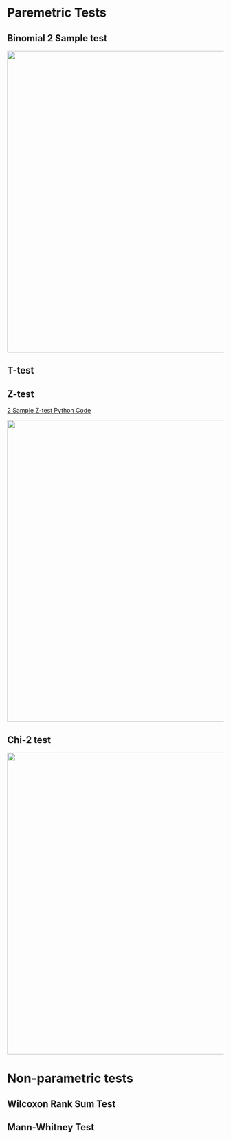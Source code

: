 # Paremetric Tests

## Binomial 2 Sample test

<p>
  <img width =700 src = 
https://github.com/TatevKaren/data-science-popular-algorithms/blob/main/Statistical-tests/Binomial_2sample_2sided.png?raw=true?raw=true>
 </p> 

## T-test

## Z-test
<a href = "https://github.com/TatevKaren/data-science-popular-algorithms/blob/main/Statistical-tests/2%20sample%20Z%20Test%20Porportions.py"> 2 Sample Z-test Python Code</a>  

<p>
  <img width =700 src = 
https://github.com/TatevKaren/data-science-popular-algorithms/blob/main/Statistical-tests/Z-test.png?raw=true>
 </p> 


## Chi-2 test
<p>
  <img width =700 src = 
https://github.com/TatevKaren/data-science-popular-algorithms/blob/main/Statistical-tests/Chi2_Test.png?raw=true
?raw=true>
 </p> 

# Non-parametric tests

## Wilcoxon Rank Sum Test

## Mann-Whitney Test
